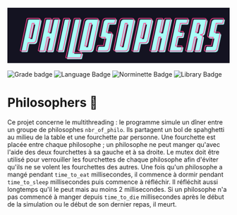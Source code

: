 ![Philosophers logo](.media/philosophers_logo.png)

![Grade badge](https://img.shields.io/badge/?_%2F_100-004d40?label=final%20grade&labelColor=151515&logo=data:image/svg%2bxml;base64,PHN2ZyB4bWxucz0iaHR0cDovL3d3dy53My5vcmcvMjAwMC9zdmciIGhlaWdodD0iMjRweCIgdmlld0JveD0iMCAwIDI0IDI0IiB3aWR0aD0iMjRweCIgZmlsbD0iI0ZGRkZGRiI+PHBhdGggZD0iTTAgMGgyNHYyNEgweiIgZmlsbD0ibm9uZSIvPjxwYXRoIGQ9Ik0xMiAxNy4yN0wxOC4xOCAyMWwtMS42NC03LjAzTDIyIDkuMjRsLTcuMTktLjYxTDEyIDIgOS4xOSA4LjYzIDIgOS4yNGw1LjQ2IDQuNzNMNS44MiAyMXoiLz48L3N2Zz4=) ![Language Badge](https://img.shields.io/badge/C-fe428e?logo=C&label=language&labelColor=151515) ![Norminette Badge](https://img.shields.io/badge/passing-brightgreen?logo=42&label=norminette&labelColor=151515) ![Library Badge](https://img.shields.io/badge/none-c40233?logo=GitHub&label=library%20used&labelColor=151515)

# Philosophers 🧠

Ce projet concerne le multithreading : le programme simule un dîner entre un groupe de philosophes `nbr_of_philo`. Ils partagent un bol de spahghetti au milieu de la table et une fourchette par personne.
Une fourchette est placée entre chaque philosophe ; un philosophe ne peut manger qu'avec l'aide des deux fourchettes à sa gauche et à sa droite.
Le mutex doit être utilisé pour verrouiller les fourchettes de chaque philosophe afin d'éviter qu'ils ne se volent les fourchettes des autres.
Une fois qu'un philosophe a mangé pendant `time_to_eat` millisecondes, il commence à dormir pendant `time_to_sleep` millisecondes puis commence à réfléchir. Il réfléchit aussi longtemps qu'il le peut mais au moins 2 millisecondes.
Si un philosophe n'a pas commencé à manger depuis `time_to_die` millisecondes après le début de la simulation ou le début de son dernier repas, il meurt.
